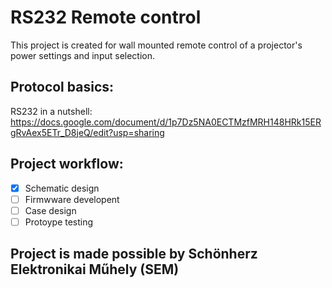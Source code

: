 # RS232 Remote control
This project is created for wall mounted remote control of a projector's power settings and input selection.

## Protocol basics:
RS232 in a nutshell: https://docs.google.com/document/d/1p7Dz5NA0ECTMzfMRH148HRk15ERgRvAex5ETr_D8jeQ/edit?usp=sharing

## Project workflow:
- [x] Schematic design
- [ ] Firmwware developent
- [ ] Case design
- [ ] Protoype testing

## Project is made possible by Schönherz Elektronikai Műhely (SEM)
